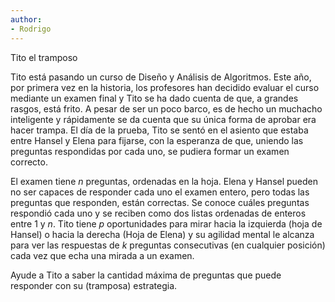 ```yaml
---
author:
- Rodrigo
---
```


Tito el tramposo

Tito está pasando un curso de Diseño y Análisis de Algoritmos. Este año,
por primera vez en la historia, los profesores han decidido evaluar el
curso mediante un examen final y Tito se ha dado cuenta de que, a
grandes rasgos, está frito. A pesar de ser un poco barco, es de hecho un
muchacho inteligente y rápidamente se da cuenta que su única forma de
aprobar era hacer trampa. El día de la prueba, Tito se sentó en el
asiento que estaba entre Hansel y Elena para fijarse, con la esperanza
de que, uniendo las preguntas respondidas por cada uno, se pudiera
formar un examen correcto.

El examen tiene $n$ preguntas, ordenadas en la hoja. Elena y Hansel
pueden no ser capaces de responder cada uno el examen entero, pero todas
las preguntas que responden, están correctas. Se conoce cuáles preguntas
respondió cada uno y se reciben como dos listas ordenadas de enteros
entre 1 y $n$. Tito tiene $p$ oportunidades para mirar hacia la
izquierda (hoja de Hansel) o hacia la derecha (Hoja de Elena) y su
agilidad mental le alcanza para ver las respuestas de $k$ preguntas
consecutivas (en cualquier posición) cada vez que echa una mirada a un
examen.

Ayude a Tito a saber la cantidad máxima de preguntas que puede responder
con su (tramposa) estrategia.

